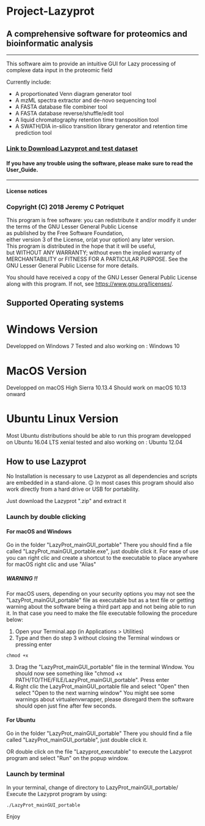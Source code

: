 # Project-Lazyprot
## A comprehensive software for proteomics and bioinformatic analysis

-----------------------------------------------------------------------------                               

This software aim to provide an intuitive GUI for Lazy processing of complexe data input in the proteomic field

Currently include:
- A proportionated Venn diagram generator tool
- A mzML spectra extractor and de-novo sequencing tool
- A FASTA database file combiner tool
- A FASTA database reverse/shuffle/edit tool
- A liquid chromatography retention time transposition tool
- A SWATH/DIA in-silico transition library generator and retention time prediction tool

### [Link to Download Lazyprot and test dataset](https://github.com/Potriquet/Project-Lazyprot/releases/) ###

#### If you have any trouble using the software, please make sure to read the User_Guide. ####

                                                                           
-----------------------------------------------------------------------------
#### License notices

### Copyright (C) 2018 Jeremy C Potriquet                                
This program is free software: you can redistribute it and/or modify 
it under the terms of the GNU Lesser General Public License         
as published by the Free Software Foundation,                       
either version 3 of the License, or(at your option) any later version.                                                                                                   
This program is distributed in the hope that it will be useful,      
but WITHOUT ANY WARRANTY; without even the implied warranty of      
MERCHANTABILITY or FITNESS FOR A PARTICULAR PURPOSE.  See the       
GNU Lesser General Public License for more details.              
                                                                          
You should have received a copy of the GNU Lesser General Public License
along with this program.  If not, see <https://www.gnu.org/licenses/>.  



## Supported Operating systems ##
# Windows Version #
Developped on Windows 7
Tested and also working on : Windows 10
# MacOS Version #
Developped on macOS High Sierra 10.13.4
Should work on macOS 10.13 onward
# Ubuntu Linux Version #
Most Ubuntu distributions should be able to run this program
developped on Ubuntu 16.04 LTS  xenial
tested and also working on : Ubuntu 12.04

## How to use Lazyprot ##

No Installation is necessary to use Lazyprot as all dependencies and scripts are embedded in a stand-alone. :wink:
In most cases this program should also work directly from a hard drive or USB for portability.

Just download the Lazyprot ".zip" and extract it

### Launch by double clicking ###
#### For macOS and Windows ####
Go in the folder "LazyProt_mainGUI_portable"
There you should find  a file called "LazyProt_mainGUI_portable.exe", just double click it.
For ease of use you can right clic and create a shortcut to the executable to place anywhere
for macOS right clic and use "Alias"
##### WARNING !! #####
For macOS users, depending on your security options you may not see the "LazyProt_mainGUI_portable" file as executable but as a text file or getting warning about the software being a third part app and not being able to run it. In that case you need to make the file executable following the procedure below:
1) Open your Terminal.app (in Applications > Utilities)
2) Type and then do step 3 without closing the Terminal windows or pressing enter
```
chmod +x 
```
3) Drag the "LazyProt_mainGUI_portable" file in the terminal Window.
You should now see something like "chmod +x PATH/TO/THE/FILE/LazyProt_mainGUI_portable".
Press enter
4) Right clic the LazyProt_mainGUI_portable file and select "Open" then select "Open to the next warning window"
You might see some warnings about virtualenvwrapper, please disregard them the software should open just fine after few seconds.


#### For Ubuntu ####
Go in the folder "LazyProt_mainGUI_portable"
There you should find  a file called "LazyProt_mainGUI_portable", just double click it.

OR double click on the file "Lazyprot_executable" to execute the Lazyprot program and select "Run" on the popup window.

### Launch by terminal ###
In your terminal, change of directory to LazyProt_mainGUI_portable/
Execute the Lazyprot program by using:
```
./LazyProt_mainGUI_portable
```
Enjoy
